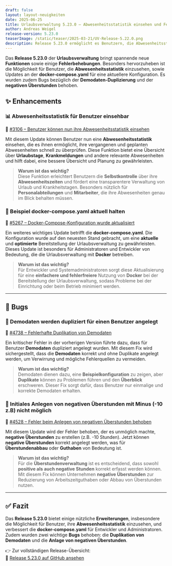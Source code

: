 ```yaml
---
draft: false
layout: layout-neuigkeiten
date: 2025-06-25
title: Urlaubsverwaltung 5.23.0 – Abwesenheitsstatistik einsehen und Fehlerbehebungen
author: Andreas Weigel
release-version: 5.23.0
teaserImage: /static/teaser/2025-03-21/UV-Release-5.22.0.png
description: Release 5.23.0 ermöglicht es Benutzern, die Abwesenheitsstatistik einzusehen, und behebt Fehler bei den Demodaten und der Erstellung von negativen Überstunden.
---
```


Das **Release 5.23.0** der **Urlaubsverwaltung** bringt spannende neue **Funktionen** sowie einige **Fehlerbehebungen**. Besonders hervorzuheben ist die Möglichkeit für Benutzer, die **Abwesenheitsstatistik** einzusehen, sowie Updates an der **docker-compose.yaml** für eine aktuellere Konfiguration. Es wurden zudem Bugs bezüglich der **Demodaten-Duplizierung** und der **negativen Überstunden** behoben.

<!-- more -->

## ✨ Enhancements

### 📊 Abwesenheitsstatistik für Benutzer einsehbar

🔗 [#3106 – Benutzer können nun ihre Abwesenheitsstatistik einsehen](https://github.com/urlaubsverwaltung/urlaubsverwaltung/pull/3106)

Mit diesem Update können Benutzer nun eine **Abwesenheitsstatistik** einsehen, die es ihnen ermöglicht, ihre vergangenen und geplanten Abwesenheiten schnell zu überprüfen. Diese Funktion bietet eine Übersicht über **Urlaubstage**, **Krankmeldungen** und andere relevante Abwesenheiten und hilft dabei, eine bessere Übersicht und Planung zu gewährleisten.

> **Warum ist das wichtig?**  
Diese Funktion erleichtert Benutzern die **Selbstkontrolle** über ihre **Abwesenheitszeiten** und fördert eine transparentere Verwaltung von Urlaub und Krankheitstagen. Besonders nützlich für **Personalabteilungen** und **Mitarbeiter**, die ihre Abwesenheiten genau im Blick behalten müssen.

### 📄 Beispiel docker-compose.yaml aktuell halten

🔗 [#5267 – Docker-Compose-Konfiguration wurde aktualisiert](https://github.com/urlaubsverwaltung/urlaubsverwaltung/pull/5267)

Ein weiteres wichtiges Update betrifft die **docker-compose.yaml**. Die Konfiguration wurde auf den neuesten Stand gebracht, um eine **aktuelle** und **optimierte** Bereitstellung der Urlaubsverwaltung zu gewährleisten. Dieses Update ist besonders für Administratoren und Entwickler von Bedeutung, die die Urlaubsverwaltung mit **Docker** betreiben.

> **Warum ist das wichtig?**  
Für Entwickler und Systemadministratoren sorgt diese Aktualisierung für eine **einfachere und fehlerfreiere** Nutzung von **Docker** bei der Bereitstellung der Urlaubsverwaltung, sodass Probleme bei der Einrichtung oder beim Betrieb minimiert werden.

---

## 🐞 Bugs

### 🚧 Demodaten werden dupliziert für einen Benutzer angelegt

🔗 [#4738 – Fehlerhafte Duplikation von Demodaten](https://github.com/urlaubsverwaltung/urlaubsverwaltung/pull/4738)

Ein kritischer Fehler in der vorherigen Version führte dazu, dass für Benutzer **Demodaten** dupliziert angelegt wurden. Mit diesem Fix wird sichergestellt, dass die **Demodaten** korrekt und ohne Duplikate angelegt werden, um Verwirrung und mögliche Fehlerquellen zu vermeiden.

> **Warum ist das wichtig?**  
Demodaten dienen dazu, eine **Beispielkonfiguration** zu zeigen, aber **Duplikate** können zu Problemen führen und den **Überblick** erschweren. Dieser Fix sorgt dafür, dass Benutzer nur einmalige und korrekte Demodaten erhalten.

### 🚧 Initiales Anlegen von negativen Überstunden mit Minus (-10 z.B) nicht möglich

🔗 [#4528 – Fehler beim Anlegen von negativen Überstunden behoben](https://github.com/urlaubsverwaltung/urlaubsverwaltung/pull/4528)

Mit diesem Update wird der Fehler behoben, der es unmöglich machte, **negative Überstunden** zu erstellen (z.B. -10 Stunden). Jetzt können **negative Überstunden** korrekt angelegt werden, was für **Überstundenabbau** oder **Guthaben** von Bedeutung ist.

> **Warum ist das wichtig?**  
Für die **Überstundenverwaltung** ist es entscheidend, dass sowohl **positive als auch negative Stunden** korrekt erfasst werden können. Mit diesem Fix können Unternehmen **negative Überstunden** zur Reduzierung von Arbeitszeitguthaben oder Abbau von Überstunden nutzen.

---

## ✅ Fazit

Das **Release 5.23.0** bietet einige nützliche **Erweiterungen**, insbesondere die Möglichkeit für Benutzer, ihre **Abwesenheitsstatistik** einzusehen, und verbessert die **docker-compose.yaml** für Entwickler und Administratoren. Zudem wurden zwei wichtige **Bugs** behoben: die **Duplikation von Demodaten** und die **Anlage von negativen Überstunden**.

👉 Zur vollständigen Release-Übersicht:  
🔗 [Release 5.23.0 auf GitHub ansehen](https://github.com/urlaubsverwaltung/urlaubsverwaltung/releases/tag/urlaubsverwaltung-5.23.0)

